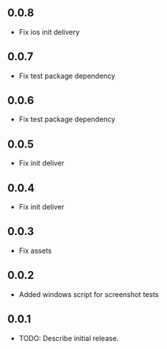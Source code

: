 ## 0.0.8

- Fix ios init delivery

## 0.0.7

- Fix test package dependency

## 0.0.6

- Fix test package dependency

## 0.0.5

- Fix init deliver

## 0.0.4

- Fix init deliver

## 0.0.3

- Fix assets

## 0.0.2

- Added windows script for screenshot tests

## 0.0.1

- TODO: Describe initial release.

